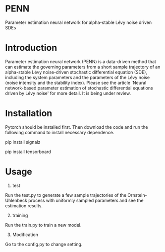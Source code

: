 # PENN
Parameter estimation neural network for alpha-stable Lévy noise driven SDEs

# Introduction

Parameter estimation neural network (PENN) is a data-driven method that can estimate the governing parameters from a short sample trajectory of an alpha-stable Lévy noise-driven stochastic differential equation (SDE), including the system parameters and the parameters of the Lévy noise (noise intensity and the stability index). Please see the article 'Neural network-based parameter estimation of stochastic differential equations driven by Lévy noise' for more detail. It is being under review.

# Installation

Pytorch should be installed first. Then download the code and run the following command to install necessary dependence.

pip install signalz 

pip install tensorboard

# Usage

1. test

Run the test.py to generate a few sample trajectories of the Ornstein-Uhlenbeck process with uniformly sampled parameters and see the estimation results.

2. training

Run the train.py to train a new model.

3. Modification

Go to the config.py to change setting.
